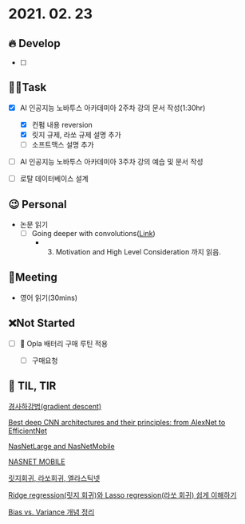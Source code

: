# 2021. 02. 23

## 🔥 Develop

- [ ] 



##  🏳‍🌈Task

- [x] AI 인공지능 노바투스 아카데미아 2주차 강의 문서 작성(1:30hr)
  - [x] 컨펌 내용 reversion
  - [x] 릿지 규제, 라쏘 규제 설명 추가
  - [ ] 소프트맥스 설명 추가
- [ ] AI 인공지능 노바투스 아카데미아 3주차 강의 예습 및 문서 작성
- [ ] 로탈 데이터베이스 설계



## 😉 Personal

* 논문 읽기
  * [ ] Going deeper with convolutions([Link](https://89douner.tistory.com/62?category=873854))
    * 3. Motivation and High Level Consideration 까지 읽음.




## :dizzy: ​Meeting

* 영어 읽기(30mins)



## ❌Not Started

- [ ] 🎨 Opla 배터리 구매 루틴 적용
  - [ ] 구매요청



## 📸 TIL, TIR

[경사하강법(gradient descent)](https://angeloyeo.github.io/2020/08/16/gradient_descent.html)

[Best deep CNN architectures and their principles: from AlexNet to EfficientNet](https://theaisummer.com/cnn-architectures/)

[NasNetLarge and NasNetMobile](https://keras.io/api/applications/nasnet/)

[NASNET MOBILE](https://www.kaggle.com/alexus1000/nasnet-mobile/)

[릿지회귀, 라쏘회귀, 엘라스틱넷](https://hwiyong.tistory.com/93)

[Ridge regression(릿지 회귀)와 Lasso regression(라쏘 회귀) 쉽게 이해하기](https://rk1993.tistory.com/entry/Ridge-regression와-Lasso-regression-쉽게-이해하기)

[Bias vs. Variance 개념 정리](https://modulabs-biomedical.github.io/Bias_vs_Variance)